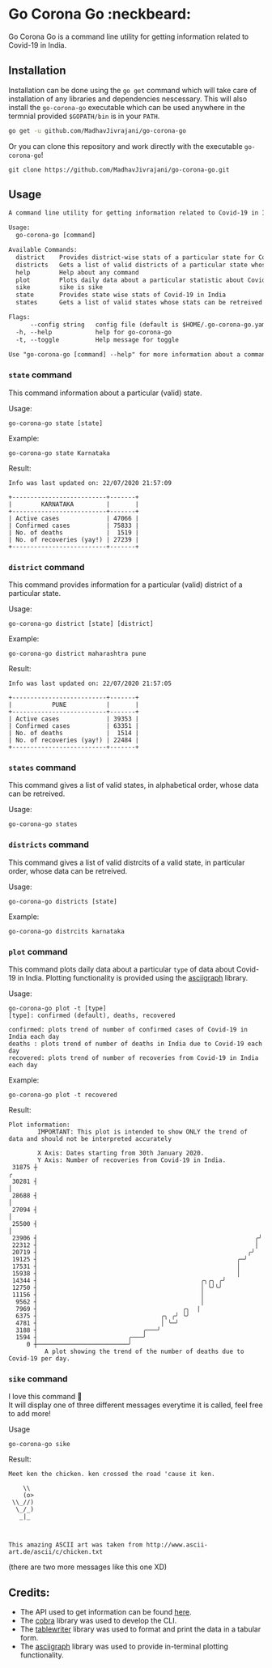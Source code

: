 # Go Corona Go :neckbeard:

Go Corona Go is a command line utility for getting information related to Covid-19 in India.

## Installation
Installation can be done using the `go get` command which will take care of installation of any libraries and dependencies nescessary. This will also install the `go-corona-go` executable which can be used anywhere in the termnial provided `$GOPATH/bin` is in your `PATH`.  
```sh
go get -u github.com/MadhavJivrajani/go-corona-go
```  
Or you can clone this repository and work directly with the executable `go-corona-go`!  
```
git clone https://github.com/MadhavJivrajani/go-corona-go.git
```

## Usage
```txt
A command line utility for getting information related to Covid-19 in India.

Usage:
  go-corona-go [command]

Available Commands:
  district    Provides district-wise stats of a particular state for Covid-19 in India
  districts   Gets a list of valid districts of a particular state whose stats can be retreived
  help        Help about any command
  plot        Plots daily data about a particular statistic about Covid-19 in India
  sike        sike is sike
  state       Provides state wise stats of Covid-19 in India
  states      Gets a list of valid states whose stats can be retreived

Flags:
      --config string   config file (default is $HOME/.go-corona-go.yaml)
  -h, --help            help for go-corona-go
  -t, --toggle          Help message for toggle

Use "go-corona-go [command] --help" for more information about a command.
```
### `state` command
This command information about a particular (valid) state.

Usage:
```
go-corona-go state [state]
```

Example:
```
go-corona-go state Karnataka
```

Result:
```
Info was last updated on: 22/07/2020 21:57:09

+--------------------------+-------+
|        KARNATAKA         |       |
+--------------------------+-------+
| Active cases             | 47066 |
| Confirmed cases          | 75833 |
| No. of deaths            |  1519 |
| No. of recoveries (yay!) | 27239 |
+--------------------------+-------+
```
### `district` command
This command provides information for a particular (valid) district of a particular state.

Usage:
```
go-corona-go district [state] [district]
```

Example:
```
go-corona-go district maharashtra pune
```

Result:
```
Info was last updated on: 22/07/2020 21:57:05

+--------------------------+-------+
|           PUNE           |       |
+--------------------------+-------+
| Active cases             | 39353 |
| Confirmed cases          | 63351 |
| No. of deaths            |  1514 |
| No. of recoveries (yay!) | 22484 |
+--------------------------+-------+
```
### `states` command
This command gives a list of valid states, in alphabetical order, whose data can be retreived.

Usage:
```
go-corona-go states
```
### `districts` command
This command gives a list of valid distrcits of a valid state, in particular order, whose data can be retreived.

Usage:
```
go-corona-go districts [state]
```

Example:
```
go-corona-go distrcits karnataka
```
### `plot` command
This command plots daily data about a particular `type` of data about Covid-19 in India.
Plotting functionality is provided using the [asciigraph](https://github.com/guptarohit/asciigraph) library.

Usage:
```
go-corona-go plot -t [type]
[type]: confirmed (default), deaths, recovered

confirmed: plots trend of number of confirmed cases of Covid-19 in India each day
deaths : plots trend of number of deaths in India due to Covid-19 each day
recovered: plots trend of number of recoveries from Covid-19 in India each day
```

Example:
```
go-corona-go plot -t recovered
```

Result:
```
Plot information:
        IMPORTANT: This plot is intended to show ONLY the trend of data and should not be interpreted accurately

        X Axis: Dates starting from 30th January 2020.
        Y Axis: Number of recoveries from Covid-19 in India.
 31875 ┼                                                              ╭ 
 30281 ┤                                                              │ 
 28688 ┤                                                              │ 
 27094 ┤                                                              │ 
 25500 ┤                                                              │ 
 23906 ┤                                                            ╭╯ 
 22312 ┤                                                            │  
 20719 ┤                                                          ╭╯  
 19125 ┤                                                       ╭─╯   
 17531 ┤                                                       │     
 15938 ┤                                                       │     
 14344 ┤                                             ╭╮╭╮ ╭╯     
 12750 ┤                                             │ ╰╯╰╯      
 11156 ┤                                             │          
  9562 ┤                                             │          
  7969 ┤                                        ╭╮  |          
  6375 ┤                                  ╭╮ ╭╯ ╰╯          
  4781 ┤                                  │ ╰─╯             
  3188 ┤                             ╭───╯                
  1594 ┤                         ╭───╯                    
     0 ┼─────────────────────────╯                        
          A plot showing the trend of the number of deaths due to Covid-19 per day.

```
### `sike` command
I love this command :eyes:  
It will display one of three different messages everytime it is called, feel free to add more!

Usage
```
go-corona-go sike
```

Result:

```
Meet ken the chicken. ken crossed the road 'cause it ken.

    \\
    (o>
 \\_//)
  \_/_)
   _|_
   


This amazing ASCII art was taken from http://www.ascii-art.de/ascii/c/chicken.txt
```
(there are two more messages like this one XD)

## Credits:
- The API used to get information can be found [here](https://rapidapi.com/spamakashrajtech/api/corona-virus-world-and-india-data?endpoint=apiendpoint_e53bab74-70b7-42e9-9d95-4667fdcfa876).
- The [cobra](https://github.com/spf13/cobra) library was used to develop the CLI.
- The [tablewriter](https://github.com/olekukonko/tablewriter) library was used to format and print the data in a tabular form.
- The [asciigraph](https://github.com/guptarohit/asciigraph) library was used to provide in-terminal plotting functionality.
